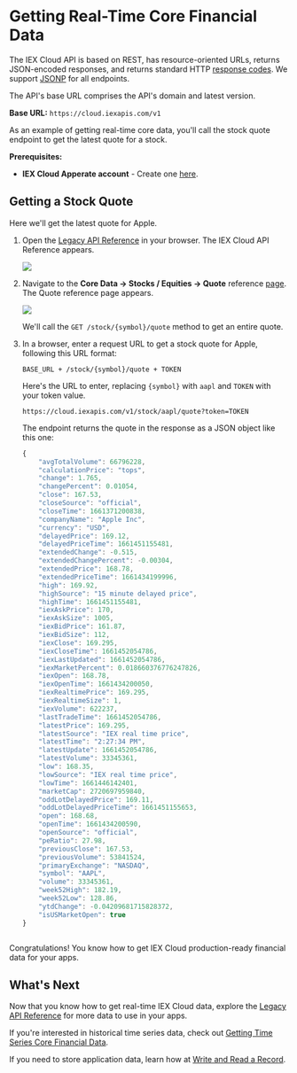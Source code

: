 # Getting Real-Time Core Financial Data

The IEX Cloud API is based on REST, has resource-oriented URLs, returns JSON-encoded responses, and returns standard HTTP [response codes](https://iexcloud.io/docs/api/#error-codes). We support [JSONP](https://en.wikipedia.org/wiki/JSONP) for all endpoints.

The API's base URL comprises the API's domain and latest version.

**Base URL:** `https://cloud.iexapis.com/v1`

As an example of getting real-time core data, you'll call the stock quote endpoint to get the latest quote for a stock.

**Prerequisites:**

- **IEX Cloud Apperate account** - Create one [here](https://iexcloud.io/cloud-login#/register).

## Getting a Stock Quote

Here we'll get the latest quote for Apple.

1. Open the [Legacy API Reference](https://iexcloud.io/docs/api/) in your browser. The IEX Cloud API Reference appears.

    ![](./getting-real-time-core-financial-data/iexcloud-api-reference.png)

1. Navigate to the **Core Data &rarr; Stocks / Equities &rarr; Quote** reference [page](https://iexcloud.io/docs/api/#quote). The Quote reference page appears.

    ![](./getting-real-time-core-financial-data/quote-reference-page.png)

    We'll call the `GET /stock/{symbol}/quote` method to get an entire quote.

1. In a browser, enter a request URL to get a stock quote for Apple, following this URL format:

    ```
    BASE_URL + /stock/{symbol}/quote + TOKEN
    ```

    Here's the URL to enter, replacing `{symbol}` with `aapl` and `TOKEN` with your token value.

    ```
    https://cloud.iexapis.com/v1/stock/aapl/quote?token=TOKEN
    ```

    The endpoint returns the quote in the response as a JSON object like this one:

    ```javascript
    {
        "avgTotalVolume": 66796228,
        "calculationPrice": "tops",
        "change": 1.765,
        "changePercent": 0.01054,
        "close": 167.53,
        "closeSource": "official",
        "closeTime": 1661371200838,
        "companyName": "Apple Inc",
        "currency": "USD",
        "delayedPrice": 169.12,
        "delayedPriceTime": 1661451155481,
        "extendedChange": -0.515,
        "extendedChangePercent": -0.00304,
        "extendedPrice": 168.78,
        "extendedPriceTime": 1661434199996,
        "high": 169.92,
        "highSource": "15 minute delayed price",
        "highTime": 1661451155481,
        "iexAskPrice": 170,
        "iexAskSize": 1005,
        "iexBidPrice": 161.87,
        "iexBidSize": 112,
        "iexClose": 169.295,
        "iexCloseTime": 1661452054786,
        "iexLastUpdated": 1661452054786,
        "iexMarketPercent": 0.018660376776247826,
        "iexOpen": 168.78,
        "iexOpenTime": 1661434200050,
        "iexRealtimePrice": 169.295,
        "iexRealtimeSize": 1,
        "iexVolume": 622237,
        "lastTradeTime": 1661452054786,
        "latestPrice": 169.295,
        "latestSource": "IEX real time price",
        "latestTime": "2:27:34 PM",
        "latestUpdate": 1661452054786,
        "latestVolume": 33345361,
        "low": 168.35,
        "lowSource": "IEX real time price",
        "lowTime": 1661446142401,
        "marketCap": 2720697959840,
        "oddLotDelayedPrice": 169.11,
        "oddLotDelayedPriceTime": 1661451155653,
        "open": 168.68,
        "openTime": 1661434200590,
        "openSource": "official",
        "peRatio": 27.98,
        "previousClose": 167.53,
        "previousVolume": 53841524,
        "primaryExchange": "NASDAQ",
        "symbol": "AAPL",
        "volume": 33345361,
        "week52High": 182.19,
        "week52Low": 128.86,
        "ytdChange": -0.04209681715828372,
        "isUSMarketOpen": true
    }
    ```

    ```{note} The [Quote](https://iexcloud.io/docs/api/#quote) reference page describes the response attributes.
    ```

Congratulations! You know how to get IEX Cloud production-ready financial data for your apps.

## What's Next

Now that you know how to get real-time IEX Cloud data, explore the [Legacy API Reference](https://iexcloud.io/docs/api/) for more data to use in your apps.

If you're interested in historical time series data, check out [Getting Time Series Core Financial Data](getting-time-series-core-financial-data.md).

If you need to store application data, learn how at [Write and Read a Record](../getting-started/write-and-read-a-record.md).
